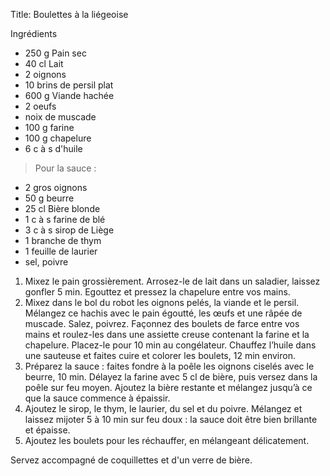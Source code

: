Title: Boulettes à la liégeoise

Ingrédients
- 250 g Pain sec
- 40 cl Lait 
- 2 oignons
- 10 brins de persil plat
- 600 g Viande hachée
- 2 oeufs
- noix de muscade
- 100 g farine
- 100 g chapelure
- 6 c à s d'huile

> Pour la sauce :

- 2 gros oignons
- 50 g beurre
- 25 cl Bière blonde
- 1 c à s farine de blé
- 3 c à s sirop de Liège
- 1 branche de thym
- 1 feuille de laurier
- sel, poivre

1. Mixez le pain grossièrement. Arrosez-le de lait dans un saladier, laissez gonfler 5 min. Egouttez et pressez la chapelure entre vos mains.
2. Mixez dans le bol du robot les oignons pelés, la viande et le persil. Mélangez ce hachis avec le pain égoutté, les œufs et une râpée de muscade. Salez, poivrez. Façonnez des boulets de farce entre vos mains et roulez-les dans une assiette creuse contenant la farine et la chapelure. Placez-le pour 10 min au congélateur. Chauffez l’huile dans une sauteuse et faites cuire et colorer les boulets, 12 min environ.
3. Préparez la sauce : faites fondre à la poêle les oignons ciselés avec le beurre, 10 min.
Délayez la farine avec 5 cl de bière, puis versez dans la poêle sur feu moyen. Ajoutez la bière restante et mélangez jusqu’à ce que la sauce commence à épaissir.
4. Ajoutez le sirop, le thym, le laurier, du sel et du poivre. Mélangez et laissez mijoter 5 à 10 min sur feu doux : la sauce doit être bien brillante et épaisse.
5. Ajoutez les boulets pour les réchauffer, en mélangeant délicatement.

Servez accompagné de coquillettes et d'un verre de bière.

